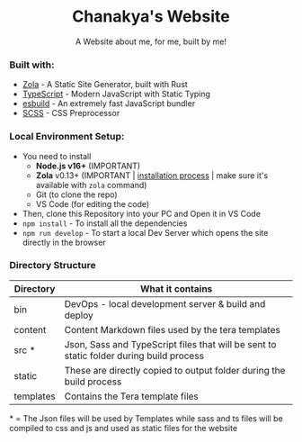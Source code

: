 <h1 align="center">Chanakya's Website</h1>
<p align="center">A Website about me, for me, built by me!</p>

### Built with:

- [Zola](https://github.com/getzola/zola) - A Static Site Generator, built with Rust
- [TypeScript](https://www.typescriptlang.org/) - Modern JavaScript with Static Typing
- [esbuild](https://esbuild.github.io/) - An extremely fast JavaScript bundler
- [SCSS](https://sass-lang.com) - CSS Preprocessor

### Local Environment Setup:

- You need to install
    - **Node.js v16+** (IMPORTANT)
    - **Zola** v0.13+ (IMPORTANT | [installation process](https://www.getzola.org/documentation/getting-started/installation/) | make sure it's available with `zola` command)
    - Git (to clone the repo)
    - VS Code (for editing the code)
- Then, clone this Repository into your PC and Open it in VS Code
- `npm install` - To install all the dependencies
- `npm run develop` - To start a local Dev Server which opens the site directly in the browser

### Directory Structure

| Directory | What it contains                                                                        |
| --------- | --------------------------------------------------------------------------------------- |
| bin       | DevOps - local development server & build and deploy                                    |
| content   | Content Markdown files used by the tera templates                                       |
| src \*    | Json, Sass and TypeScript files that will be sent to static folder during build process |
| static    | These are directly copied to output folder during the build process                     |
| templates | Contains the Tera template files                                                        |

\* = The Json files will be used by Templates while sass and ts files will be compiled to css and js and used as static files for the website
